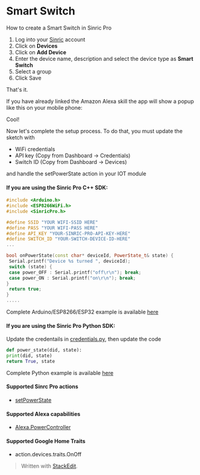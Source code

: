 
# Smart Switch

How to create a Smart Switch in Sinric Pro

1. Log into your  [Sinric](https://sinric.pro/)  account
2. Click on **Devices**
3. Click on **Add Device**
4. Enter the device name, description and select the device type as **Smart Switch**
5. Select a group 
6. Click Save

That's it. 

If you have already linked the Amazon Alexa skill the app will show a popup like this on your mobile phone:

Cool!

Now let's complete the setup process. To do that, you must update the sketch with 
- WiFi credentials
- API key (Copy from Dashboard -> Credentials)
- Switch ID (Copy from Dashboard -> Devices)

and handle the setPowerState action in your IOT module 

#### If you are using the Sinric Pro C++ SDK: 
```c++
#include <Arduino.h>
#include <ESP8266WiFi.h>
#include <SinricPro.h>

#define SSID "YOUR WIFI-SSID HERE"
#define PASS "YOUR WIFI-PASS HERE"
#define API_KEY "YOUR-SINRIC-PRO-API-KEY-HERE"
#define SWITCH_ID "YOUR-SWITCH-DEVICE-ID-HERE"
...

bool onPowerState(const char* deviceId, PowerState_t& state) {
 Serial.printf("Device %s turned ", deviceId);
 switch (state) {
 case power_OFF : Serial.printf("off\r\n"); break;
 case power_ON : Serial.printf("on\r\n"); break;
}
 return true;
}
.....
```
Complete Arduino/ESP8266/ESP32 example is available [here](https://github.com/sinricpro/SinricPro/blob/master/examples/Request/01_Switch/src/Switch.cpp)

#### If you are using the Sinric Pro Python SDK: 
Update the credentails in [credentials.py](https://github.com/sinricpro/Python-Examples/blob/master/pro_switch_example/credentials.py), then update the code

```python
def power_state(did, state):
print(did, state)
return True, state
```
Complete Python example is available [here](https://github.com/sinricpro/Python-Examples/blob/master/pro_switch_example/app.py) 

#### Supported Sinrc Pro actions
- [setPowerState](https://github.com/sinricpro/sample_messages/blob/master/01_PowerState/01_setPowerState/01_Request.json)

#### Supported Alexa capabilities
-  [Alexa.PowerController](https://developer.amazon.com/docs/device-apis/alexa-powercontroller.html)

####  Supported Google Home Traits
-  action.devices.traits.OnOff

> Written with [StackEdit](https://stackedit.io/).
<!--stackedit_data:
eyJoaXN0b3J5IjpbMTQwMjY1OTkzMywxODY2NzE0NjEsMTQwMj
Y1OTkzMywtNDAzNzE1MzAxLDIzMDM4NzkyMCw3MzA5OTgxMTZd
fQ==
-->